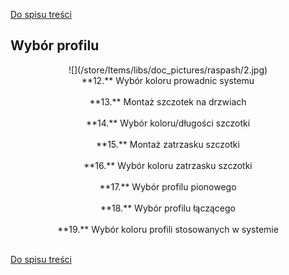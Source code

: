 [Do spisu treści](/service/doc/?cid=swinging)
## Wybór profilu
<center>![](/store/Items/libs/doc_pictures/raspash/2.jpg) <br>
**12.** Wybór koloru prowadnic systemu <br><br>
**13.** Montaż szczotek na drzwiach <br><br>
**14.** Wybór koloru/długości szczotki <br><br>
**15.** Montaż zatrzasku szczotki <br><br>
**16.** Wybór koloru zatrzasku szczotki <br><br>
**17.** Wybór profilu pionowego <br><br>
**18.** Wybór profilu łączącego <br><br>
**19.** Wybór koloru profili stosowanych w systemie <br><br>
</center>


[Do spisu treści](/service/doc/?cid=swinging)
